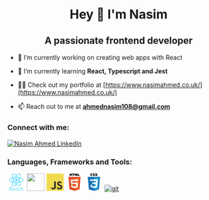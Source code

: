 <h1 align="center">Hey 👋 I'm Nasim</h1>
<h2 align="center">A passionate frontend developer</h2>

- 🔭 I’m currently working on creating web apps with React

- 🌱 I’m currently learning **React, Typescript and Jest**

- 👨‍💻 Check out my portfolio at [https://www.nasimahmed.co.uk/](https://www.nasimahmed.co.uk/)

- 📫 Reach out to me at **[ahmednasim108@gmail.com](mailto:ahmednasim108@gmail.com)**

<h3 align="left">Connect with me:</h3>
<p align="left">
<a href="https://www.linkedin.com/in/nasimahmed108/" target="blank"><img align="center" src="https://raw.githubusercontent.com/rahuldkjain/github-profile-readme-generator/master/src/images/icons/Social/linked-in-alt.svg" alt="Nasim Ahmed LinkedIn" height="30" width="40" /></a>
</p>

<h3 align="left">Languages, Frameworks and Tools:</h3>
<p align="left">
    <!-- React -->
    <a href="https://reactjs.org/" target="_blank" rel="noreferrer"> <img src="https://raw.githubusercontent.com/devicons/devicon/master/icons/react/react-original-wordmark.svg" alt="react" width="40" height="40"/></a>
    <!-- Tailwind Css -->
    <a href="https://tailwindcss.com/" target="_blank" rel="noreferrer"> <img src="https://cdn.jsdelivr.net/gh/devicons/devicon/icons/tailwindcss/tailwindcss-plain.svg" width="40" height="40"/></a>
    <!-- JS -->
    <a href="https://developer.mozilla.org/en-US/docs/Web/JavaScript" target="_blank" rel="noreferrer"> <img src="https://raw.githubusercontent.com/devicons/devicon/master/icons/javascript/javascript-original.svg" alt="javascript" width="40" height="40"/></a>
    <!-- HTML 5 -->
    <a href="https://www.w3.org/html/" target="_blank" rel="noreferrer"> <img src="https://raw.githubusercontent.com/devicons/devicon/master/icons/html5/html5-original-wordmark.svg" alt="html5" width="40" height="40"/></a>
    <!-- CSS3 -->
    <a href="https://www.w3schools.com/css/" target="_blank" rel="noreferrer"> <img src="https://raw.githubusercontent.com/devicons/devicon/master/icons/css3/css3-original-wordmark.svg" alt="css3" width="40" height="40"/></a>
    <!-- Git -->
    <a href="https://git-scm.com/" target="_blank" rel="noreferrer"> <img src="https://www.vectorlogo.zone/logos/git-scm/git-scm-icon.svg" alt="git" width="40" height="40"/></a>
 </p>
